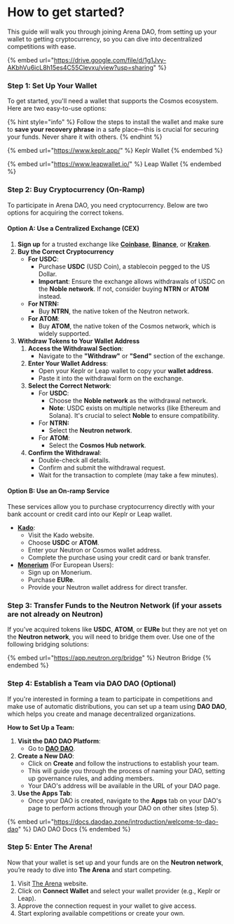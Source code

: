 # How to get started?

This guide will walk you through joining Arena DAO, from setting up your wallet to getting cryptocurrency, so you can dive into decentralized competitions with ease.

{% embed url="https://drive.google.com/file/d/1g1Jvy-AKbhVu6icL8h15es4C55Clevxu/view?usp=sharing" %}

### Step 1: Set Up Your Wallet

To get started, you'll need a wallet that supports the Cosmos ecosystem. Here are two easy-to-use options:

{% hint style="info" %}
Follow the steps to install the wallet and make sure to **save your recovery phrase** in a safe place—this is crucial for securing your funds. Never share it with others.
{% endhint %}

{% embed url="https://www.keplr.app/" %}
Keplr Wallet
{% endembed %}

{% embed url="https://www.leapwallet.io/" %}
Leap Wallet
{% endembed %}

### Step 2: Buy Cryptocurrency (On-Ramp)

To participate in Arena DAO, you need cryptocurrency. Below are two options for acquiring the correct tokens.

#### Option A: Use a Centralized Exchange (CEX)

1. **Sign up** for a trusted exchange like [**Coinbase**](https://www.coinbase.com/), [**Binance**](https://www.binance.com/), or [**Kraken**](https://www.kraken.com/).
2. **Buy the Correct Cryptocurrency**
   * **For USDC**:
     * Purchase **USDC** (USD Coin), a stablecoin pegged to the US Dollar.
     * **Important**: Ensure the exchange allows withdrawals of USDC on the **Noble network**. If not, consider buying **NTRN** or **ATOM** instead.
   * **For NTRN:**
     * Buy **NTRN**, the native token of the Neutron network.
   * **For ATOM**:
     * Buy **ATOM**, the native token of the Cosmos network, which is widely supported.
3. **Withdraw Tokens to Your Wallet Address**
   1. **Access the Withdrawal Section**:
      * Navigate to the **"Withdraw"** or **"Send"** section of the exchange.
   2. **Enter Your Wallet Address**:
      * Open your Keplr or Leap wallet to copy your **wallet address**.
      * Paste it into the withdrawal form on the exchange.
   3. **Select the Correct Network**:
      * For **USDC**:
        * Choose the **Noble network** as the withdrawal network.
        * **Note**: USDC exists on multiple networks (like Ethereum and Solana). It's crucial to select **Noble** to ensure compatibility.
      * For **NTRN:**
        * Select the **Neutron network**.
      * For **ATOM**:
        * Select the **Cosmos Hub network**.
   4. **Confirm the Withdrawal**:
      * Double-check all details.
      * Confirm and submit the withdrawal request.
      * Wait for the transaction to complete (may take a few minutes).

#### Option B: Use an On-ramp Service

These services allow you to purchase cryptocurrency directly with your bank account or credit card into our Keplr or Leap wallet.

* [**Kado**](https://www.kado.money/):
  * Visit the Kado website.
  * Choose **USDC** or **ATOM**.
  * Enter your Neutron or Cosmos wallet address.
  * Complete the purchase using your credit card or bank transfer.
* [**Monerium**](https://monerium.com/) (For European Users):
  * Sign up on Monerium.
  * Purchase **EURe**.
  * Provide your Neutron wallet address for direct transfer.

### Step 3: Transfer Funds to the Neutron Network (if your assets are not already on Neutron)

If you’ve acquired tokens like **USDC**, **ATOM**, or **EURe** but they are not yet on the **Neutron network**, you will need to bridge them over. Use one of the following bridging solutions:

{% embed url="https://app.neutron.org/bridge" %}
Neutron Bridge
{% endembed %}

### Step 4: Establish a Team via DAO DAO (Optional)

If you're interested in forming a team to participate in competitions and make use of automatic distributions, you can set up a team using **DAO DAO**, which helps you create and manage decentralized organizations.

**How to Set Up a Team:**

1. **Visit the DAO DAO Platform**:
   * Go to [**DAO DAO**](https://daodao.zone/).
2. **Create a New DAO**:
   * Click on **Create** and follow the instructions to establish your team.
   * This will guide you through the process of naming your DAO, setting up governance rules, and adding members.
   * Your DAO's address will be available in the URL of your DAO page.
3. **Use the Apps Tab**:
   * Once your DAO is created, navigate to the **Apps** tab on your DAO's page to perform actions through your DAO on other sites (step 5).

{% embed url="https://docs.daodao.zone/introduction/welcome-to-dao-dao" %}
DAO DAO Docs
{% endembed %}

### Step 5: Enter The Arena!

Now that your wallet is set up and your funds are on the **Neutron network**, you’re ready to dive into **The Arena** and start competing.

1. Visit [The Arena](https://arenadao.org) website.
2. Click on **Connect Wallet** and select your wallet provider (e.g., Keplr or Leap).
3. Approve the connection request in your wallet to give access.
4. Start exploring available competitions or create your own.
